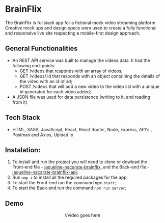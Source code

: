 # BrainFlix
The BrainFlix is fullstack app for a fictional mock video streaming platform. Creative mock ups and design specs were used to create a fully functional and responsive live site respecting a mobile-first design approach.

## General Functionalities
* An REST API service was built to manage the videos data. It had the following end-points:
  * GET /videos that responds with an array of videos;
  * GET /videos/:id that responds with an object containing the details of the video with an id of :id;
  * POST /videos that will add a new video to the video list with a unique id  generated for each video added;
* A JSON file was used for data persistence (writing to it, and reading from it)

## Tech Stack
* HTML, SASS, JavaScript, React, React Router, Node, Express, API's , Postman and Axios, Upload.io

## Instalation:
1. To install and run the project you will need to clone or dowload the Front-end file - [jaqueline-nacarate-brainflix](https://github.com/NacarateJ/jaqueline-nacarate-brainflix), and the Back-end file - [jaqueline-nacarate-brainflix-api](https://github.com/NacarateJ/jaqueline-nacarate-brainflix-api);
2. Run ```nmp i``` to install all the required packages for the app;
3. To start the Front-end run the command ```npm start```;
4. To start the Back-end run the command ```npm run server```;








## Demo

<div align="center">
  
//video goes here

  
  </div>

